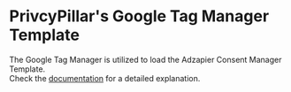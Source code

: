  # PrivcyPillar's Google Tag Manager Template #
The Google Tag Manager is utilized to load the Adzapier Consent Manager Template.<br>
Check the [documentation](https://support.privacypillar.com/help-center/articles/23/25/76/setup-privacypillars-consent-manager-template-using-google-tag-manager) for a detailed explanation.

